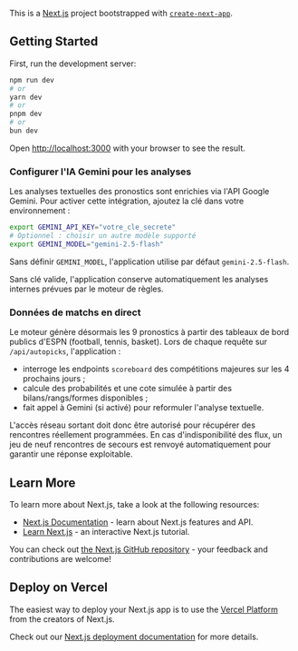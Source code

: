 This is a [Next.js](https://nextjs.org) project bootstrapped with [`create-next-app`](https://github.com/vercel/next.js/tree/canary/packages/create-next-app).

## Getting Started

First, run the development server:

```bash
npm run dev
# or
yarn dev
# or
pnpm dev
# or
bun dev
```

Open [http://localhost:3000](http://localhost:3000) with your browser to see the result.

### Configurer l'IA Gemini pour les analyses

Les analyses textuelles des pronostics sont enrichies via l'API Google Gemini. Pour activer cette intégration, ajoutez la clé dans votre environnement :

```bash
export GEMINI_API_KEY="votre_cle_secrete"
# Optionnel : choisir un autre modèle supporté
export GEMINI_MODEL="gemini-2.5-flash"
```

Sans définir `GEMINI_MODEL`, l'application utilise par défaut `gemini-2.5-flash`.

Sans clé valide, l'application conserve automatiquement les analyses internes prévues par le moteur de règles.

### Données de matchs en direct

Le moteur génère désormais les 9 pronostics à partir des tableaux de bord publics d'ESPN (football, tennis, basket). Lors de
chaque requête sur `/api/autopicks`, l'application :

- interroge les endpoints `scoreboard` des compétitions majeures sur les 4 prochains jours ;
- calcule des probabilités et une cote simulée à partir des bilans/rangs/formes disponibles ;
- fait appel à Gemini (si activé) pour reformuler l'analyse textuelle.

L'accès réseau sortant doit donc être autorisé pour récupérer des rencontres réellement programmées. En cas d'indisponibilité
des flux, un jeu de neuf rencontres de secours est renvoyé automatiquement pour garantir une réponse exploitable.

## Learn More

To learn more about Next.js, take a look at the following resources:

- [Next.js Documentation](https://nextjs.org/docs) - learn about Next.js features and API.
- [Learn Next.js](https://nextjs.org/learn) - an interactive Next.js tutorial.

You can check out [the Next.js GitHub repository](https://github.com/vercel/next.js) - your feedback and contributions are welcome!

## Deploy on Vercel

The easiest way to deploy your Next.js app is to use the [Vercel Platform](https://vercel.com/new?utm_medium=default-template&filter=next.js&utm_source=create-next-app&utm_campaign=create-next-app-readme) from the creators of Next.js.

Check out our [Next.js deployment documentation](https://nextjs.org/docs/app/building-your-application/deploying) for more details.
